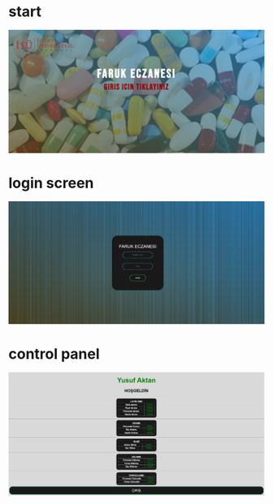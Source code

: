# start
 
<img width="600" src="https://github.com/yusufaktan/pharmacy-automation/blob/main/pic01.jpg">

# login screen

<img width="600" src="https://github.com/yusufaktan/pharmacy-automation/blob/main/pic02.jpg">
 
# control panel

<img width="600" src="https://github.com/yusufaktan/pharmacy-automation/blob/main/pic03.jpg">
